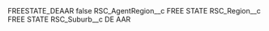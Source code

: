 <?xml version="1.0" encoding="UTF-8"?>
<CustomMetadata xmlns="http://soap.sforce.com/2006/04/metadata" xmlns:xsi="http://www.w3.org/2001/XMLSchema-instance" xmlns:xsd="http://www.w3.org/2001/XMLSchema">
    <label>FREESTATE_DEAAR</label>
    <protected>false</protected>
    <values>
        <field>RSC_AgentRegion__c</field>
        <value xsi:type="xsd:string">FREE STATE</value>
    </values>
    <values>
        <field>RSC_Region__c</field>
        <value xsi:type="xsd:string">FREE STATE</value>
    </values>
    <values>
        <field>RSC_Suburb__c</field>
        <value xsi:type="xsd:string">DE AAR</value>
    </values>
</CustomMetadata>

